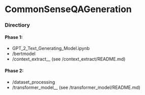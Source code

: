 # CommonSenseQAGeneration

### Directiory 
#### Phase 1:
- GPT_2_Text_Generating_Model.ipynb 
- /bertmodel
- /context_extract__
(see /context_extract/README.md)

#### Phase 2: 
- /dataset_processing
- /transformer_model__
(see /transformer_model/README.md)
